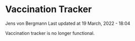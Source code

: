 Vaccination Tracker
================
Jens von Bergmann
Last updated at 19 March, 2022 - 18:04

Vaccination tracker is no longer functional.

